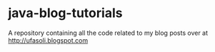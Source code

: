 java-blog-tutorials
===================

A repository containing all the code related to my blog posts over at http://ufasoli.blogspot.com
